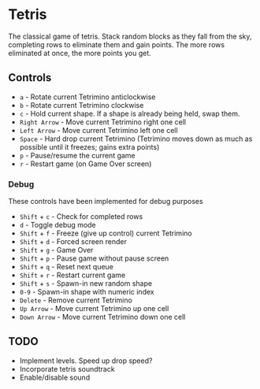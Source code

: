 # Tetris

The classical game of tetris. Stack random blocks as they fall from the sky, completing rows to eliminate them and gain points. The more rows eliminated at once, the more points you get.

## Controls
- `a` - Rotate current Tetrimino anticlockwise
- `b` - Rotate current Tetrimino clockwise
- `c` - Hold current shape. If a shape is already being held, swap them.
- `Right Arrow` - Move current Tetrimino right one cell
- `Left Arrow` - Move current Tetrimino left one cell
- `Space` - Hard drop current Tetrimino (Tetrimino moves down as much as possible until it freezes; gains extra points)
- `p` - Pause/resume the current game
- `r` - Restart game (on Game Over screen)

### Debug
These controls have been implemented for debug purposes

- `Shift` + `c` - Check for completed rows
- `d` - Toggle debug mode
- `Shift` + `f` - Freeze (give up control) current Tetrimino
- `Shift` + `d` - Forced screen render
- `Shift` + `g` - Game Over
- `Shift` + `p` - Pause game without pause screen
- `Shift` + `q` - Reset next queue
- `Shift` + `r` - Restart current game
- `Shift` + `s` - Spawn-in new random shape
- `0-9` - Spawn-in shape with numeric index
- `Delete` - Remove current Tetrimino
- `Up Arrow` - Move current Tetrimino up one cell
- `Down Arrow` - Move current Tetrimino down one cell

## TODO
- Implement levels. Speed up drop speed?
- Incorporate tetris soundtrack
- Enable/disable sound